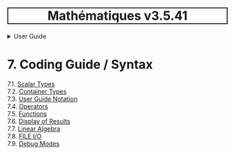 <h1 style='border: 2px solid; text-align: center'>Mathématiques v3.5.41</h1>

<details>

<summary>User Guide</summary>

# [User Guide](../README.md)<br>
1. [About](../about/README.md)<br>
2. [License](../license/README.md)<br>
3. [Release Notes](../release-notes/README.md)<br>
4. [Installation](../installation/README.md)<br>
5. [Makefile / Using Mathématiques](../using-mathematiques/README.md)<br>
6. [Code Examples](../examples/README.md)<br>
7. _Coding Guide / Syntax_ <br>
8. [Benchmarks](../benchmarks/README.md)<br>
9. [Tests](../test/README.md)<br>
10. [New Feature Plans](../feature-schedule/README.md)<br>
11. [Developer Guide](../developer-guide/README.md)<br>


</details>



# 7. Coding Guide / Syntax

7.1. [Scalar Types](scalars/README.md)<br>
7.2. [Container Types](containers/README.md)<br>
7.3. [User Guide Notation](notation/README.md)<br>
7.4. [Operators](operators/README.md)<br>
7.5. [Functions](functions/README.md)<br>
7.6. [Display of Results](display/README.md)<br>
7.7. [Linear Algebra](linear-algebra/README.md)<br>
7.8. [FILE I/O](file-io/README.md)<br>
7.9. [Debug Modes](debug/README.md)<br>
